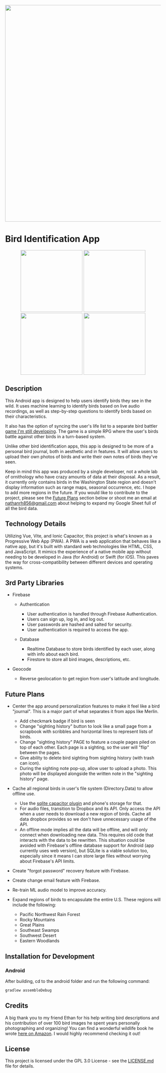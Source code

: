 <!-- main image -->
<p align="center">
  <img src="https://live.staticflickr.com/65535/54010198591_a43c01c817_b.jpg" width="700">
</p>

# Bird Identification App

<!-- app screenshots -->
<p align="center">
  <img src="https://live.staticflickr.com/65535/53941243746_30d3aa168e_c.jpg" width="200">
  <img src="https://live.staticflickr.com/65535/53941233061_8ee12ef1de_c.jpg" width="200">
  <img src="https://live.staticflickr.com/65535/53941685105_079f8d8308_c.jpg" width="200">
  <img src="https://live.staticflickr.com/65535/53941566474_6aa9c4e2df_c.jpg" width="200">
</p>

## Description

This Android app is designed to help users identify birds they see in the wild. It uses machine learning to identify birds based on live audio recordings, as well as step-by-step questions to identify birds based on their characteristics.

It also has the option of syncing the user's life list to a separate bird battler [game I'm still developing](https://github.com/NathanHinthorne/bird-battler-game). The game is a simple RPG where the user's birds battle against other birds in a turn-based system.

Unlike other bird identification apps, this app is designed to be more of a personal bird journal, both in aesthetic and in features. It will allow users to upload their own photos of birds and write their own notes of birds they've seen.

Keep in mind this app was produced by a single developer, not a whole lab of ornithology who have crazy amounts of data at their disposal. As a result, it currently only contains birds in the Washington State region and doesn't display information such as range maps, seasonal occurrence, etc. I hope to add more regions in the future. If you would like to contribute to the project, please see the [Future Plans](#future-plans) section below or shoot me an email at [nathanrh856@gmail.com](mailto:nathanrh856@gmail.com) about helping to expand my Google Sheet full of all the bird data.

## Technology Details

Utilizing Vue, Vite, and Ionic Capacitor, this project is what's known as a Progressive Web App (PWA). A PWA is a web application that behaves like a native app, but it's built with standard web technologies like HTML, CSS, and JavaScript. It mimics the experience of a native mobile app without needing to be developed in Java (for Android) or Swift (for iOS). This paves the way for cross-compatibility between different devices and operating systems.

## 3rd Party Libraries

- Firebase

  - Authentication
  
    - User authentication is handled through Firebase Authentication.
    - Users can sign up, log in, and log out.
    - User passwords are hashed and salted for security.
    - User authentication is required to access the app.

  - Database
  
    - Realtime Database to store birds identified by each user, along with info about each bird.
    - Firestore to store all bird images, descriptions, etc.

- Geocode
  - Reverse geolocation to get region from user's latitude and longitude.

## Future Plans

- Center the app around personalization features to make it feel like a bird "journal". This is a major part of what separates it from apps like Merlin.
  - Add checkmark badge if bird is seen
  - Change "sighting history" button to look like a small page from a scrapbook with scribbles and horizontal lines to represent lists of birds.
  - Change "sighting history" PAGE to feature a couple pages piled on top of each other. Each page is a sighting, so the user will "flip" between the pages.
  - Give ability to delete bird sighting from sighting history (with trash can icon).
  - During the sighting note pop-up, allow user to upload a photo. This photo will be displayed alongside the written note in the "sighting history" page.
- Cache all regional birds in user's file system (Directory.Data) to allow offline use.
  - Use the [sqlite capacitor plugin](https://github.com/capacitor-community/sqlite) and phone's storage for that.
  - For audio files, transition to Dropbox and its API. Only access the API when a user needs to download a new region of birds. Cache all data dropbox provides so we don't have unnecessary usage of the API.
  - An offline mode implies all the data will be offline, and will only connect when downloading new data. This requires old code that interacts with the data to be rewritten. This situation could be avoided with Firebase's offline database support for Android (app currently uses web version), but SQLite is a viable solution too, especially since it means I can store large files without worrying about Firebase's API limits.
- Create "forgot password" recovery feature with Firebase.
- Create change email feature with Firebase.
- Re-train ML audio model to improve accuracy.

- Expand regions of birds to encapsulate the entire U.S. These regions will include the following:
  - Pacific Northwest Rain Forest
  - Rocky Mountains
  - Great Plains
  - Southeast Swamps
  - Southwest Desert
  - Eastern Woodlands

## Installation for Development

### Android

After building, cd to the android folder and run the following command:

```bash
gradlew assembleDebug
```

## Credits

A big thank you to my friend Ethan for his help writing bird descriptions and his contribution of over 100 bird images he spent years personally photographing and organizing! You can find a wonderful wildlife book he wrote [here on Amazon](https://www.amazon.com/Masterpieces-Evergreen-State-Narration-Washington/dp/B09GCXXTBX). I would highly recommend checking it out!

## License

This project is licensed under the GPL 3.0 License - see the [LICENSE.md](LICENSE.md) file for details.
